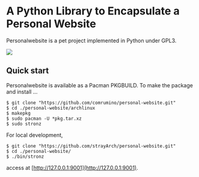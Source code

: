 # A Python Library to Encapsulate a Personal Website

Personalwebsite is a pet project implemented in Python under GPL3.

![](misc/stronz.gif?raw=true)

## Quick start

Personalwebsite is available as a Pacman PKGBUILD. To make the package and install ...
```
$ git clone "https://github.com/comrumino/personal-website.git"
$ cd ./personal-website/archlinux
$ makepkg
$ sudo pacman -U *pkg.tar.xz
$ sudo stronz 
```
For local development,
```
$ git clone "https://github.com/strayArch/personal-website.git"
$ cd ./personal-website/
$ ./bin/stronz
```
access at [http://127.0.0.1:9001](http://127.0.0.1:9001).
